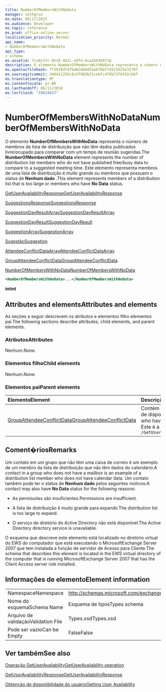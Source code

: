 ```yaml
---
title: NumberOfMembersWithNoData
manager: sethgros
ms.date: 09/17/2015
ms.audience: Developer
ms.topic: reference
ms.prod: office-online-server
localization_priority: Normal
api_name:
- NumberOfMembersWithNoData
api_type:
- schema
ms.assetid: 7ca9c57c-9519-442c-a9f4-dca2b0309716
description: O elemento NumberOfMembersWithNoData representa o número de membros da lista de distribuição que não têm dados publicados livre/ocupado para comparar com um tempo de reunião sugeridas. Este elemento representa membros de uma lista de distribuição é muito grande ou membros que possuem o status de nenhum dado.
ms.openlocfilehash: f73978df47bd8240dd5dabfbbf74523525e3270f
ms.sourcegitcommit: 34041125dc8c5f993b21cebfc4f8b72f0fd2cb6f
ms.translationtype: MT
ms.contentlocale: pt-BR
ms.lasthandoff: 06/11/2018
ms.locfileid: "19824637"
---
```

# <a name="numberofmemberswithnodata"></a><span data-ttu-id="695f6-104">NumberOfMembersWithNoData</span><span class="sxs-lookup"><span data-stu-id="695f6-104">NumberOfMembersWithNoData</span></span>

<span data-ttu-id="695f6-105">O elemento **NumberOfMembersWithNoData** representa o número de membros da lista de distribuição que não têm dados publicados livre/ocupado para comparar com um tempo de reunião sugeridas.</span><span class="sxs-lookup"><span data-stu-id="695f6-105">The **NumberOfMembersWithNoData** element represents the number of distribution list members who do not have published free/busy data to compare to a suggested meeting time.</span></span> <span data-ttu-id="695f6-106">Este elemento representa membros de uma lista de distribuição é muito grande ou membros que possuem o status de **Nenhum dado** .</span><span class="sxs-lookup"><span data-stu-id="695f6-106">This element represents members of a distribution list that is too large or members who have **No Data** status.</span></span> 
  
[<span data-ttu-id="695f6-107">GetUserAvailabilityResponse</span><span class="sxs-lookup"><span data-stu-id="695f6-107">GetUserAvailabilityResponse</span></span>](getuseravailabilityresponse.md)
  
[<span data-ttu-id="695f6-108">SuggestionsResponse</span><span class="sxs-lookup"><span data-stu-id="695f6-108">SuggestionsResponse</span></span>](suggestionsresponse.md)
  
[<span data-ttu-id="695f6-109">SuggestionDayResultArray</span><span class="sxs-lookup"><span data-stu-id="695f6-109">SuggestionDayResultArray</span></span>](suggestiondayresultarray.md)
  
[<span data-ttu-id="695f6-110">SuggestionDayResult</span><span class="sxs-lookup"><span data-stu-id="695f6-110">SuggestionDayResult</span></span>](suggestiondayresult.md)
  
[<span data-ttu-id="695f6-111">SuggestionArray</span><span class="sxs-lookup"><span data-stu-id="695f6-111">SuggestionArray</span></span>](suggestionarray.md)
  
[<span data-ttu-id="695f6-112">Sugestão</span><span class="sxs-lookup"><span data-stu-id="695f6-112">Suggestion</span></span>](suggestion.md)
  
[<span data-ttu-id="695f6-113">AttendeeConflictDataArray</span><span class="sxs-lookup"><span data-stu-id="695f6-113">AttendeeConflictDataArray</span></span>](attendeeconflictdataarray.md)
  
[<span data-ttu-id="695f6-114">GroupAttendeeConflictData</span><span class="sxs-lookup"><span data-stu-id="695f6-114">GroupAttendeeConflictData</span></span>](groupattendeeconflictdata.md)
  
[<span data-ttu-id="695f6-115">NumberOfMembersWithNoData</span><span class="sxs-lookup"><span data-stu-id="695f6-115">NumberOfMembersWithNoData</span></span>](numberofmemberswithnodata.md)
  
```xml
<NumberOfMembersWithNoData>...</NumberOfMembersWithNoData>
```

 <span data-ttu-id="695f6-116">**int**</span><span class="sxs-lookup"><span data-stu-id="695f6-116">**int**</span></span>
## <a name="attributes-and-elements"></a><span data-ttu-id="695f6-117">Attributes and elements</span><span class="sxs-lookup"><span data-stu-id="695f6-117">Attributes and elements</span></span>

<span data-ttu-id="695f6-118">As seções a seguir descrevem os atributos e elementos filho elementos pai.</span><span class="sxs-lookup"><span data-stu-id="695f6-118">The following sections describe attributes, child elements, and parent elements.</span></span>
  
### <a name="attributes"></a><span data-ttu-id="695f6-119">Atributos</span><span class="sxs-lookup"><span data-stu-id="695f6-119">Attributes</span></span>

<span data-ttu-id="695f6-120">Nenhum.</span><span class="sxs-lookup"><span data-stu-id="695f6-120">None.</span></span>
  
### <a name="child-elements"></a><span data-ttu-id="695f6-121">Elementos filho</span><span class="sxs-lookup"><span data-stu-id="695f6-121">Child elements</span></span>

<span data-ttu-id="695f6-122">Nenhum.</span><span class="sxs-lookup"><span data-stu-id="695f6-122">None.</span></span>
  
### <a name="parent-elements"></a><span data-ttu-id="695f6-123">Elementos pai</span><span class="sxs-lookup"><span data-stu-id="695f6-123">Parent elements</span></span>

|<span data-ttu-id="695f6-124">**Elemento**</span><span class="sxs-lookup"><span data-stu-id="695f6-124">**Element**</span></span>|<span data-ttu-id="695f6-125">**Descrição**</span><span class="sxs-lookup"><span data-stu-id="695f6-125">**Description**</span></span>|
|:-----|:-----|
|[<span data-ttu-id="695f6-126">GroupAttendeeConflictData</span><span class="sxs-lookup"><span data-stu-id="695f6-126">GroupAttendeeConflictData</span></span>](groupattendeeconflictdata.md) <br/> |<span data-ttu-id="695f6-127">Contém informações de conflito agregadas sobre o número de usuários que estão disponíveis, o número de usuários que possuem conflitos e o número de usuários que não têm informações de disponibilidade em uma lista de distribuição para um horário de reunião sugeridas.</span><span class="sxs-lookup"><span data-stu-id="695f6-127">Contains aggregate conflict information about the number of users who are available, the number of users who have conflicts, and the number of users who do not have availability information in a distribution list for a suggested meeting time.</span></span>  <br/> <span data-ttu-id="695f6-128">Este é a expressão XPath para esse elemento:</span><span class="sxs-lookup"><span data-stu-id="695f6-128">The following is the XPath expression to this element:</span></span>  <br/>  `/GetUserAvailabilityResponse/SuggestionsResponse/SuggestionDayResultArray/SuggestionDayResult[i]/SuggestionArray/Suggestion[i]/AttendeeConflictDataArray/GroupAttendeeConflictData` <br/> |
   
## <a name="remarks"></a><span data-ttu-id="695f6-129">Coment�rios</span><span class="sxs-lookup"><span data-stu-id="695f6-129">Remarks</span></span>

<span data-ttu-id="695f6-130">Um contato em um grupo que não têm uma caixa de correio é um exemplo de um membro da lista de distribuição que não têm dados do calendário.</span><span class="sxs-lookup"><span data-stu-id="695f6-130">A contact in a group who does not have a mailbox is an example of a distribution list member who does not have calendar data.</span></span> <span data-ttu-id="695f6-131">Um contato também pode ter o status de **Nenhum dado** pelos seguintes motivos:</span><span class="sxs-lookup"><span data-stu-id="695f6-131">A contact may also have **No Data** status for the following reasons:</span></span> 
  
- <span data-ttu-id="695f6-132">As permissões são insuficientes.</span><span class="sxs-lookup"><span data-stu-id="695f6-132">Permissions are insufficient.</span></span>
    
- <span data-ttu-id="695f6-133">A lista de distribuição é muito grande para expandir.</span><span class="sxs-lookup"><span data-stu-id="695f6-133">The distribution list is too large to expand.</span></span>
    
- <span data-ttu-id="695f6-134">O serviço de diretório do Active Directory não está disponível.</span><span class="sxs-lookup"><span data-stu-id="695f6-134">The Active Directory directory service is unavailable.</span></span>
    
<span data-ttu-id="695f6-135">O esquema que descreve este elemento está localizado no diretório virtual do EWS do computador que está executando o MicrosoftExchange Server 2007 que tem instalada a função de servidor de Acesso para Cliente.</span><span class="sxs-lookup"><span data-stu-id="695f6-135">The schema that describes this element is located in the EWS virtual directory of the computer that is running MicrosoftExchange Server 2007 that has the Client Access server role installed.</span></span>
  
## <a name="element-information"></a><span data-ttu-id="695f6-136">Informações de elemento</span><span class="sxs-lookup"><span data-stu-id="695f6-136">Element information</span></span>

|||
|:-----|:-----|
|<span data-ttu-id="695f6-137">Namespace</span><span class="sxs-lookup"><span data-stu-id="695f6-137">Namespace</span></span>  <br/> |http://schemas.microsoft.com/exchange/services/2006/types  <br/> |
|<span data-ttu-id="695f6-138">Nome do esquema</span><span class="sxs-lookup"><span data-stu-id="695f6-138">Schema Name</span></span>  <br/> |<span data-ttu-id="695f6-139">Esquema de tipos</span><span class="sxs-lookup"><span data-stu-id="695f6-139">Types schema</span></span>  <br/> |
|<span data-ttu-id="695f6-140">Arquivo de validação</span><span class="sxs-lookup"><span data-stu-id="695f6-140">Validation File</span></span>  <br/> |<span data-ttu-id="695f6-141">Types.xsd</span><span class="sxs-lookup"><span data-stu-id="695f6-141">Types.xsd</span></span>  <br/> |
|<span data-ttu-id="695f6-142">Pode ser vazio</span><span class="sxs-lookup"><span data-stu-id="695f6-142">Can be Empty</span></span>  <br/> |<span data-ttu-id="695f6-143">False</span><span class="sxs-lookup"><span data-stu-id="695f6-143">False</span></span>  <br/> |
   
## <a name="see-also"></a><span data-ttu-id="695f6-144">Ver também</span><span class="sxs-lookup"><span data-stu-id="695f6-144">See also</span></span>



[<span data-ttu-id="695f6-145">Operação GetUserAvailability</span><span class="sxs-lookup"><span data-stu-id="695f6-145">GetUserAvailability operation</span></span>](getuseravailability-operation.md)
  
[<span data-ttu-id="695f6-146">GetUserAvailabilityResponse</span><span class="sxs-lookup"><span data-stu-id="695f6-146">GetUserAvailabilityResponse</span></span>](getuseravailabilityresponse.md)


[<span data-ttu-id="695f6-147">Obtenção de disponibilidade do usuário</span><span class="sxs-lookup"><span data-stu-id="695f6-147">Getting User Availability</span></span>](http://msdn.microsoft.com/library/d4133fcb-9b0f-4e6b-aadf-a389da83516a%28Office.15%29.aspx)

